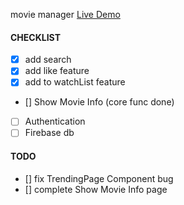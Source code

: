 movie manager
[Live Demo](https://www.movie-base.netlify.com)

#### CHECKLIST

- [x] add search
- [x] add like feature
- [x] add to watchList feature
- [] Show Movie Info (core func done)
- [ ] Authentication
- [ ] Firebase db

#### TODO

- [] fix TrendingPage Component bug
- [] complete Show Movie Info page
